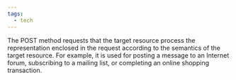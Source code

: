 ```yaml
---
tags:
  - tech
---
```

The POST method requests that the target resource process the representation enclosed in the request according to the semantics of the target resource.
For example, it is used for posting a message to an Internet forum, subscribing to a mailing list, or completing an online shopping transaction.
